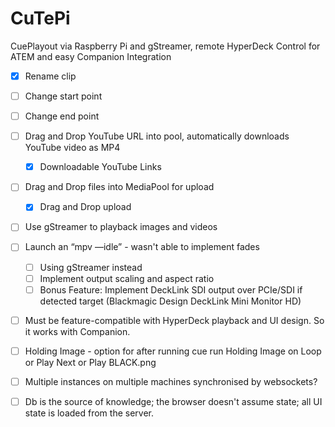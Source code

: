 # CuTePi
CuePlayout via Raspberry Pi and gStreamer, remote HyperDeck Control for ATEM and easy Companion Integration

- [x] Rename clip

- [ ] Change start point
- [ ] Change end point

- [ ] Drag and Drop YouTube URL into pool, automatically downloads YouTube video as MP4
    - [x] Downloadable YouTube Links

- [ ] Drag and Drop files into MediaPool for upload
    - [x] Drag and Drop upload

- [ ] Use gStreamer to playback images and videos

- [ ] Launch an “mpv —idle” - wasn't able to implement fades
    - [ ] Using gStreamer instead
    - [ ] Implement output scaling and aspect ratio
    - [ ] Bonus Feature: Implement DeckLink SDI output over PCIe/SDI if detected target (Blackmagic Design DeckLink Mini Monitor HD)

- [ ] Must be feature-compatible with HyperDeck playback and UI design. So it works with Companion.

- [ ] Holding Image - option for after running cue run Holding Image on Loop or Play Next or Play BLACK.png

- [ ] Multiple instances on multiple machines synchronised by websockets?

- [ ] Db is the source of knowledge; the browser doesn't assume state; all UI state is loaded from the server.
